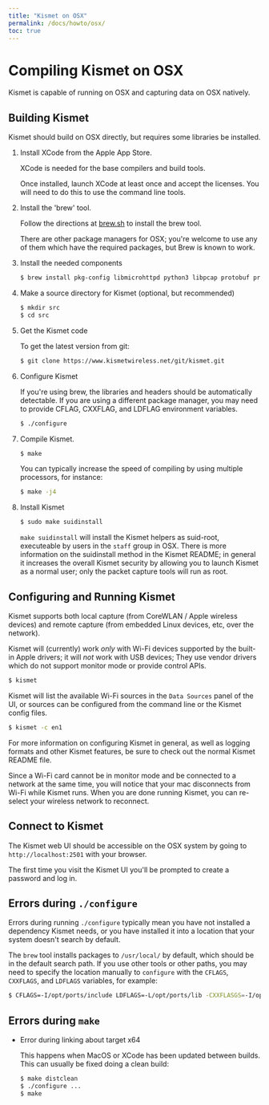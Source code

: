 ```yaml
---
title: "Kismet on OSX"
permalink: /docs/howto/osx/
toc: true
---
```


# Compiling Kismet on OSX

Kismet is capable of running on OSX and capturing data on OSX natively.

## Building Kismet

Kismet should build on OSX directly, but requires some libraries be installed.

1. Install XCode from the Apple App Store.   

    XCode is needed for the base compilers and build tools.
    
    Once installed, launch XCode at least once and accept the licenses.  You will need to do this to use the command line tools.

2. Install the 'brew' tool.

    Follow the directions at [brew.sh](https://brew.sh) to install the brew tool.

    There are other package managers for OSX; you're welcome to use any of them which have the required packages, but Brew is known to work.

3. Install the needed components

    ```bash
    $ brew install pkg-config libmicrohttpd python3 libpcap protobuf protobuf-c pcre librtlsdr libbtbb ubertooth
    ```

4. Make a source directory for Kismet (optional, but recommended)

    ```bash
    $ mkdir src
    $ cd src
    ```

5. Get the Kismet code

    To get the latest version from git:

    ```bash
    $ git clone https://www.kismetwireless.net/git/kismet.git
    ```

6. Configure Kismet

    If you're using brew, the libraries and headers should be automatically detectable.  If you are using a different package manager, you may need to provide CFLAG, CXXFLAG, and LDFLAG environment variables.
   
    ```bash
    $ ./configure
    ```

7. Compile Kismet.

    ```bash
    $ make
    ```

    You can typically increase the speed of compiling by using multiple processors, for instance:

    ```bash
    $ make -j4
    ```
   
8. Install Kismet

    ```bash
    $ sudo make suidinstall
    ```

    `make suidinstall` will install the Kismet helpers as suid-root, executeable by users in the `staff` group in OSX.  There is more information on the suidinstall method in the Kismet README; in general it increases the overall Kismet security by allowing you to launch Kismet as a normal user; only the packet capture tools will run as root.

## Configuring and Running Kismet

Kismet supports both local capture (from CoreWLAN / Apple wireless devices) and remote capture (from embedded Linux devices, etc, over the network).

Kismet will (currently) work *only* with Wi-Fi devices supported by the built-in Apple drivers; it will *not* work with USB devices; They use vendor drivers which do not support monitor mode or provide control APIs.

```bash
$ kismet
```

Kismet will list the available Wi-Fi sources in the `Data Sources` panel of the UI, or sources can be configured from the command line or the Kismet config files.

```bash
$ kismet -c en1
```

For more information on configuring Kismet in general, as well as logging formats and other Kismet features, be sure to check out the normal Kismet README file.

Since a Wi-Fi card cannot be in monitor mode and be connected to a network at the same time, you will notice that your mac disconnects from Wi-Fi while Kismet runs.  When you are done running Kismet, you can re-select your wireless network to reconnect.

## Connect to Kismet

The Kismet web UI should be accessible on the OSX system by going to `http://localhost:2501` with your browser.

The first time you visit the Kismet UI you'll be prompted to create a password and log in.  

## Errors during `./configure`

Errors during running `./configure` typically mean you have not installed a dependency Kismet needs, or you have installed it into a location that your system doesn't search by default.

The `brew` tool installs packages to `/usr/local/` by default, which should be in the default search path.  If you use other tools or other paths, you may need to specify the location manually to `configure` with the `CFLAGS`, `CXXFLAGS`, and `LDFLAGS` variables, for example:

```bash
$ CFLAGS=-I/opt/ports/include LDFLAGS=-L/opt/ports/lib -CXXFLASGS=-I/opt/ports/include ./configure ...
```

## Errors during `make`

* Error during linking about target x64

    This happens when MacOS or XCode has been updated between builds.  This can usually be fixed doing a clean build:

    ```bash
    $ make distclean
    $ ./configure ...
    $ make
    ```

